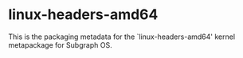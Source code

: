 # linux-headers-amd64

This is the packaging metadata for the `linux-headers-amd64' kernel metapackage
for Subgraph OS.

